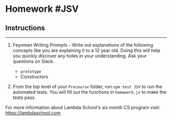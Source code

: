 # Homework #JSV

## Instructions
---
1. Feynman Writing Prompts - Write out explanations of the following concepts like you are explaining it to a 12 year old.  Doing this will help you quickly discover any holes in your understanding.  Ask your questions on Slack.

	* `prototype`
	* Constructors

2. From the top level of your `Precourse` folder, run `npm test JSV` to run the automated tests. You will fill out the functions in `homework.js` to make the tests pass.

For more information about Lambda School's six month CS program visit: https://lambdaschool.com
